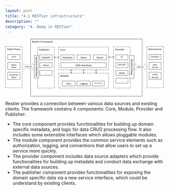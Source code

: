 ```yaml
---
layout: post
title: "4.1 RESTier infrastructure"
description: ""
category: "4. Deep in RESTier"
---
```


<img src="../images/04-01-01-RESTier Structure.png" align="center"  />

Restier provides a connection between various data sources and existing clients. The framework contains 4 components: Core, Module, Provider and Publisher:
* The core component provides functionalities for building up domain specific metadata, and logic for data CRUD processing flow. It also includes some extensible interfaces which allows pluggable modules.
* The module component provides the common service elements such as authorization, logging, and conventions that allow users to set up a service more quickly.
* The provider component includes data source adapters which provide functionalities for building up metadata and conduct data exchange with external data sources.
* The publisher component provides functionalities for exposing the domain specific data via a new service interface, which could be understand by existing clients.
